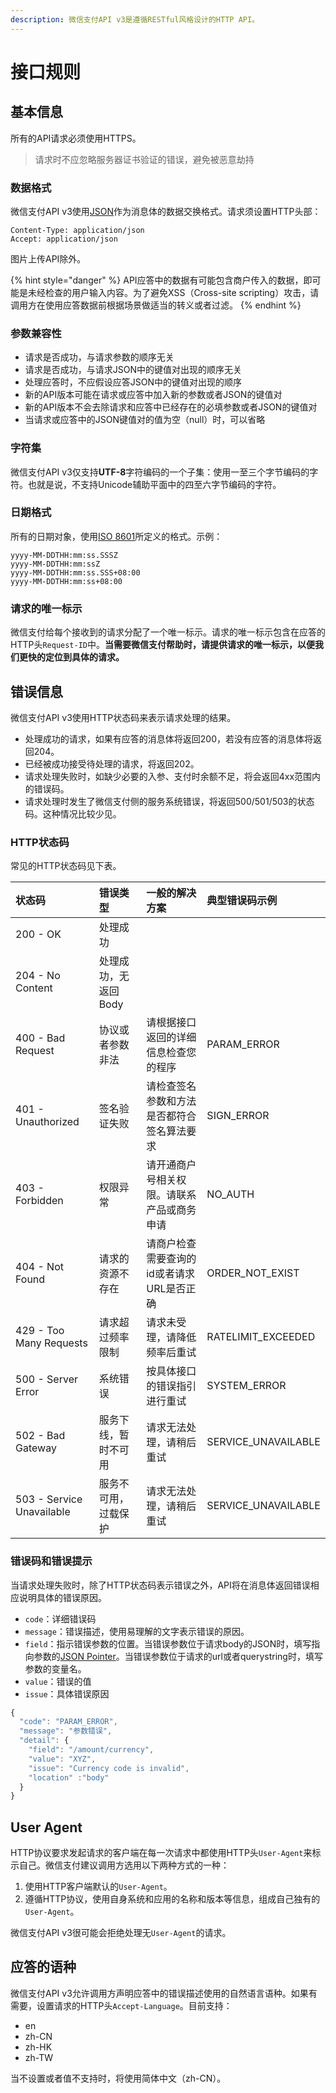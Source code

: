 ```yaml
---
description: 微信支付API v3是遵循RESTful风格设计的HTTP API。
---
```


# 接口规则

## 基本信息

所有的API请求必须使用HTTPS。

> 请求时不应忽略服务器证书验证的错误，避免被恶意劫持

### 数据格式

微信支付API v3使用[JSON](http://www.json.org/)作为消息体的数据交换格式。请求须设置HTTP头部：

```http
Content-Type: application/json
Accept: application/json
```

图片上传API除外。

{% hint style="danger" %}
 API应答中的数据有可能包含商户传入的数据，即可能是未经检查的用户输入内容。为了避免XSS（Cross-site scripting）攻击，请调用方在使用应答数据前根据场景做适当的转义或者过滤。
{% endhint %}

### 参数兼容性

* 请求是否成功，与请求参数的顺序无关
* 请求是否成功，与请求JSON中的键值对出现的顺序无关
* 处理应答时，不应假设应答JSON中的键值对出现的顺序
* 新的API版本可能在请求或应答中加入新的参数或者JSON的键值对
* 新的API版本不会去除请求和应答中已经存在的必填参数或者JSON的键值对
* 当请求或应答中的JSON键值对的值为空（null）时，可以省略

### 字符集

微信支付API v3仅支持**UTF-8**字符编码的一个子集：使用一至三个字节编码的字符。也就是说，不支持Unicode辅助平面中的四至六字节编码的字符。

### 日期格式

所有的日期对象，使用[ISO 8601](https://tools.ietf.org/html/rfc3339)所定义的格式。示例：

```text
yyyy-MM-DDTHH:mm:ss.SSSZ
yyyy-MM-DDTHH:mm:ssZ
yyyy-MM-DDTHH:mm:ss.SSS+08:00
yyyy-MM-DDTHH:mm:ss+08:00
```

### 请求的唯一标示

微信支付给每个接收到的请求分配了一个唯一标示。请求的唯一标示包含在应答的HTTP头`Request-ID`中。**当需要微信支付帮助时，请提供请求的唯一标示，以便我们更快的定位到具体的请求。**

## 错误信息

微信支付API v3使用HTTP状态码来表示请求处理的结果。

* 处理成功的请求，如果有应答的消息体将返回200，若没有应答的消息体将返回204。
* 已经被成功接受待处理的请求，将返回202。
* 请求处理失败时，如缺少必要的入参、支付时余额不足，将会返回4xx范围内的错误码。
* 请求处理时发生了微信支付侧的服务系统错误，将返回500/501/503的状态码。这种情况比较少见。

### HTTP状态码

常见的HTTP状态码见下表。

| 状态码 | 错误类型 | 一般的解决方案 | 典型错误码示例 |
| :--- | :--- | :--- | :--- |
| 200 - OK | 处理成功 |  |  |
| 204 - No Content | 处理成功，无返回Body |  |  |
| 400 - Bad Request | 协议或者参数非法 | 请根据接口返回的详细信息检查您的程序 | PARAM\_ERROR |
| 401 - Unauthorized | 签名验证失败 | 请检查签名参数和方法是否都符合签名算法要求 | SIGN\_ERROR |
| 403 - Forbidden | 权限异常 | 请开通商户号相关权限。请联系产品或商务申请 | NO\_AUTH |
| 404 - Not Found | 请求的资源不存在 | 请商户检查需要查询的id或者请求URL是否正确 | ORDER\_NOT\_EXIST |
| 429 - Too Many Requests | 请求超过频率限制 | 请求未受理，请降低频率后重试 | RATELIMIT\_EXCEEDED |
| 500 - Server Error | 系统错误 | 按具体接口的错误指引进行重试 | SYSTEM\_ERROR |
| 502 - Bad Gateway | 服务下线，暂时不可用 | 请求无法处理，请稍后重试 | SERVICE\_UNAVAILABLE |
| 503 - Service Unavailable | 服务不可用，过载保护 | 请求无法处理，请稍后重试 | SERVICE\_UNAVAILABLE |

### 错误码和错误提示

当请求处理失败时，除了HTTP状态码表示错误之外，API将在消息体返回错误相应说明具体的错误原因。

* `code`：详细错误码
* `message`：错误描述，使用易理解的文字表示错误的原因。
* `field`：指示错误参数的位置。当错误参数位于请求body的JSON时，填写指向参数的[JSON Pointer](https://tools.ietf.org/html/rfc6901)。当错误参数位于请求的url或者querystring时，填写参数的变量名。
* `value`：错误的值
* `issue`：具体错误原因

```javascript
{
  "code": "PARAM_ERROR",
  "message": "参数错误",
  "detail": {
    "field": "/amount/currency",
    "value": "XYZ",
    "issue": "Currency code is invalid",
    "location" :"body"
  }
}
```

## User Agent

HTTP协议要求发起请求的客户端在每一次请求中都使用HTTP头`User-Agent`来标示自己。微信支付建议调用方选用以下两种方式的一种：

1. 使用HTTP客户端默认的`User-Agent`。
2. 遵循HTTP协议，使用自身系统和应用的名称和版本等信息，组成自己独有的`User-Agent`。

微信支付API v3很可能会拒绝处理无`User-Agent`的请求。

## 应答的语种

微信支付API v3允许调用方声明应答中的错误描述使用的自然语言语种。如果有需要，设置请求的HTTP头`Accept-Language`。目前支持：

* en
* zh-CN
* zh-HK
* zh-TW

当不设置或者值不支持时，将使用简体中文（zh-CN）。

